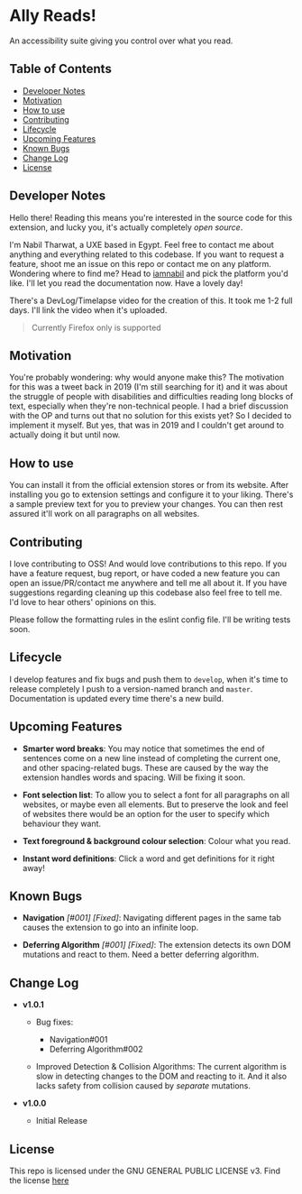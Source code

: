 # Ally Reads!
An accessibility suite giving you control over what you read.

## Table of Contents
- [Developer Notes](#Developer-Notes)
- [Motivation](#Motivation)
- [How to use](#How-to-use)
- [Contributing](#Contributing)
- [Lifecycle](#Lifecycle)
- [Upcoming Features](#Upcoming-Features)
- [Known Bugs](#Known-Bugs)
- [Change Log](#Change-Log)
- [License](#License)

## Developer Notes
Hello there! Reading this means you're interested in the source code for this extension, and lucky you, it's actually completely *open source*.

I'm Nabil Tharwat, a UXE based in Egypt. Feel free to contact me about anything and everything related to this codebase. If you want to request a feature, shoot me an issue on this repo or contact me on any platform. Wondering where to find me? Head to [iamnabil](https://iamnabil.me/about) and pick the platform you'd like. I'll let you read the documentation now. Have a lovely day!

There's a DevLog/Timelapse video for the creation of this. It took me 1-2 full days. I'll link the video when it's uploaded.

> Currently Firefox only is supported

## Motivation
You're probably wondering: why would anyone make this? The motivation for this was a tweet back in 2019 (I'm still searching for it) and it was about the struggle of people with disabilities and difficulties reading long blocks of text, especially when they're non-technical people. I had a brief discussion with the OP and turns out that no solution for this exists yet? So I decided to implement it myself. But yes, that was in 2019 and I couldn't get around to actually doing it but until now.

## How to use
You can install it from the official extension stores or from its website. After installing you go to extension settings and configure it to your liking. There's a sample preview text for you to preview your changes. You can then rest assured it'll work on all paragraphs on all websites.

## Contributing
I love contributing to OSS! And would love contributions to this repo. If you have a feature request, bug report, or have coded a new feature you can open an issue/PR/contact me anywhere and tell me all about it. If you have suggestions regarding cleaning up this codebase also feel free to tell me. I'd love to hear others' opinions on this.

Please follow the formatting rules in the eslint config file. I'll be writing tests soon.

## Lifecycle
I develop features and fix bugs and push them to `develop`, when it's time to release completely I push to a version-named branch and `master`. Documentation is updated every time there's a new build.

## Upcoming Features
- **Smarter word breaks**: You may notice that sometimes the end of sentences come on a new line instead of completing the current one, and other spacing-related bugs. These are caused by the way the extension handles words and spacing. Will be fixing it soon.

- **Font selection list**: To allow you to select a font for all paragraphs on all websites, or maybe even all elements. But to preserve the look and feel of websites there would be an option for the user to specify which behaviour they want.

- **Text foreground & background colour selection**: Colour what you read.

- **Instant word definitions**: Click a word and get definitions for it right away!

## Known Bugs
- **Navigation** *[#001]* *[Fixed]*: Navigating different pages in the same tab causes the extension to go into an infinite loop.

- **Deferring Algorithm** *[#001]* *[Fixed]*: The extension detects its own DOM mutations and react to them. Need a better deferring algorithm.

## Change Log
- **v1.0.1**
	- Bug fixes:

		- Navigation#001
		- Deferring Algorithm#002

	- Improved Detection & Collision Algorithms: The current algorithm is slow in detecting changes to the DOM and reacting to it. And it also lacks safety from collision caused by *separate* mutations.

- **v1.0.0**
	- Initial Release

## License
This repo is licensed under the GNU GENERAL PUBLIC LICENSE v3. Find the license [here](../license)